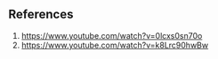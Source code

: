 ## References

1. https://www.youtube.com/watch?v=0lcxs0sn70o
2. https://www.youtube.com/watch?v=k8Lrc90hwBw
